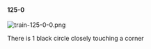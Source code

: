 #### 125-0
![train-125-0-0.png](https://github.com/lil-lab/nlvr/raw/master/nlvr/train/images/71/train-125-0-0.png "train-125-0-0.png")

There is 1 black circle closely touching a corner